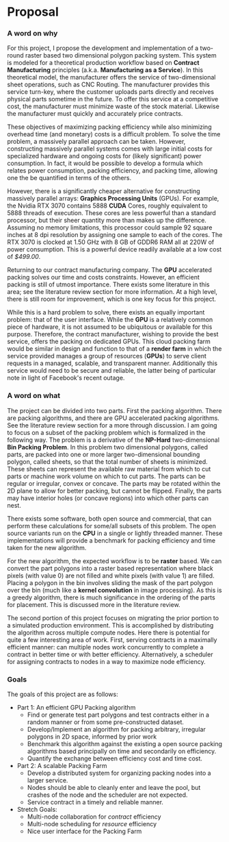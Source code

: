# Proposal

### A word on why

For this project, I propose the development and implementation of a two-round raster based two dimensional polygon packing system. This system is modeled for a theoretical production workflow based on __Contract Manufacturing__ principles (a.k.a. __Manufacturing as a Service__). In this theoretical model, the manufacturer offers the service of two-dimensional sheet operations, such as CNC Routing. The manufacturer provides this service turn-key, where the customer uploads parts directly and receives physical parts sometime in the future. To offer this service at a competitive cost, the manufacturer must minimize waste of the stock material. Likewise the manufacturer must quickly and accurately price contracts.

These objectives of maximizing packing efficiency while also minimizing overhead time (and monetary) costs is a difficult problem. To solve the time problem, a massively parallel approach can be taken. However, constructing massively parallel systems comes with large initial costs for specialized hardware and ongoing costs for (likely significant) power consumption. In fact, it would be possible to develop a formula which relates power consumption, packing efficiency, and packing time, allowing one the be quantified in terms of the others.

However, there is a significantly cheaper alternative for constructing massively parallel arrays: __Graphics Processing Units__ (GPUs). For example, the Nvidia RTX 3070 contains 5888 __CUDA__ Cores, roughly equivalent to 5888 threads of execution. These cores are less powerful than a standard processor, but their sheer quantity more than makes up the difference. Assuming no memory limitations, this processor could sample 92 square inches at 8 dpi resolution by assigning one sample to each of the cores. The RTX 3070 is clocked at 1.50 GHz with 8 GB of GDDR6 RAM all at 220W of power consumption. This is a powerful device readily available at a low cost of _$499.00_.

Returning to our contract manufacturing company. The __GPU__ accelerated packing solves our time and costs constraints. However, an efficient packing is still of utmost importance. There exists some literature in this area; see the literature review section for more information. At a high level, there is still room for improvement, which is one key focus for this project.

While this is a hard problem to solve, there exists an equally important problem: that of the user interface. While the __GPU__ is a relatively common piece of hardware, it is not assumed to be ubiquitous or available for this purpose. Therefore, the contract manufacturer, wishing to provide the best service, offers the packing on dedicated GPUs. This cloud packing farm would be similar in design and function to that of a __render farm__ in which the service provided manages a group of resources (__GPUs__) to serve client requests in a managed, scalable, and transparent manner. Additionally this service would need to be secure and reliable, the latter being of particular note in light of Facebook's recent outage.

### A word on what

The project can be divided into two parts. First the packing algorithm. There are packing algorithms, and there are GPU accelerated packing algorithms. See the literature review section for a more through discussion. I am going to focus on a subset of the packing problem which is formalized in the following way. The problem is a derivative of the __NP-Hard__ two-dimensional __Bin Packing Problem__. In this problem two dimensional polygons, called parts, are packed into one or more larger two-dimensional bounding polygon, called sheets, so that the total number of sheets is minimized. These sheets can represent the available raw material from which to cut parts or machine work volume on which to cut parts. The parts can be regular or irregular, convex or concave. The parts may be rotated within the 2D plane to allow for better packing, but cannot be flipped. Finally, the parts may have interior holes (or concave regions) into which other parts can nest.

There exists some software, both open source and commercial, that can perform these calculations for some/all subsets of this problem. The open source variants run on the __CPU__ in a single or lightly threaded manner. These implementations will provide a benchmark for packing efficiency and time taken for the new algorithm. 

For the new algorithm, the expected workflow is to be __raster__ based. We can convert the part polygons into a raster based representation where black pixels (with value 0) are not filled and white pixels (with value 1) are filled. Placing a polygon in the bin involves sliding the mask of the part polygon over the bin (much like a __kernel convolution__ in image processing). As this is a greedy algorithm, there is much significance in the ordering of the parts for placement. This is discussed more in the literature review.

The second portion of this project focuses on migrating the prior portion to a simulated production environment. This is accomplished by distributing the algorithm across multiple compute nodes. Here there is potential for quite a few interesting area of work. First, serving contracts in a maximally efficient manner: can multiple nodes work concurrently to complete a contract in better time or with better efficiency. Alternatively, a scheduler for assigning contracts to nodes in a way to maximize node efficiency.

### Goals

The goals of this project are as follows:

* Part 1: An efficient GPU Packing algorithm
  * Find or generate test part polygons and test contracts either in a random manner or from some pre-constructed dataset.
  * Develop/Implement an algorithm for packing arbitrary, irregular polygons in 2D space, informed by prior work
  * Benchmark this algorithm against the existing a open source packing algorithms based principally on time and secondarily on efficiency.
  * Quantify the exchange between efficiency cost and time cost. 
* Part 2: A scalable Packing Farm
  * Develop a distributed system for organizing packing nodes into a larger service. 
  * Nodes should be able to cleanly enter and leave the pool, but crashes of the node and the scheduler are not expected.
  * Service contract in a timely and reliable manner.
* Stretch Goals:
  * Multi-node collaboration for _contract_ efficiency
  * Multi-node scheduling for _resource_ efficiency
  * Nice user interface for the Packing Farm
